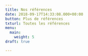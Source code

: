```yaml
---
title: Nos références
date: 2018-09-17T14:33:08.000+00:00
button: Plus de références
txturl: Toutes les références
menu:
  main:
    weight: 5
draft: true

---
```

